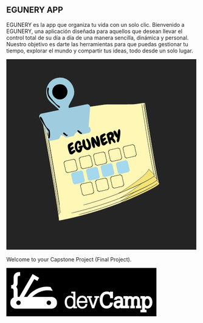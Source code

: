 ## EGUNERY APP

EGUNERY es la app que organiza tu vida con un solo clic.
Bienvenido a EGUNERY, una aplicación diseñada para aquellos que desean llevar el control total de su día a día de una manera sencilla, dinámica y personal. Nuestro objetivo es darte las herramientas para que puedas gestionar tu tiempo, explorar el mundo y compartir tus ideas, todo desde un solo lugar.

![alt text](image-1.png)


Welcome to your Capstone Project (Final Project).

![alt text](image.png)




